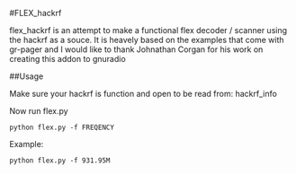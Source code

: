#FLEX_hackrf

flex_hackrf is an attempt to make a functional flex decoder / scanner using the hackrf as a souce.  It is heavely based on the examples that come with gr-pager and I would like to thank Johnathan Corgan for his work on creating this addon to gnuradio



##Usage

Make sure your hackrf is function and open to be read from:
	hackrf_info


Now run flex.py

	python flex.py -f FREQENCY

	
Example:

	python flex.py -f 931.95M
